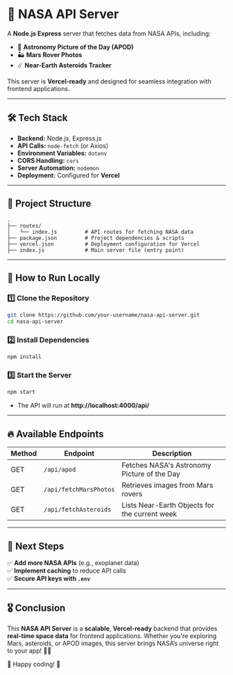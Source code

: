 # 🚀 NASA API Server

A **Node.js Express** server that fetches data from NASA APIs, including:

-   📸 **Astronomy Picture of the Day (APOD)**
-   🏜 **Mars Rover Photos**
-   ☄️ **Near-Earth Asteroids Tracker**

This server is **Vercel-ready** and designed for seamless integration with frontend applications.

---

## 🛠 Tech Stack

-   **Backend:** Node.js, Express.js
-   **API Calls:** `node-fetch` (or Axios)
-   **Environment Variables:** `dotenv`
-   **CORS Handling:** `cors`
-   **Server Automation:** `nodemon`
-   **Deployment:** Configured for **Vercel**

---

## 📂 Project Structure

```
.
├── routes/
│   └── index.js         # API routes for fetching NASA data
├── package.json         # Project dependencies & scripts
├── vercel.json          # Deployment configuration for Vercel
├── index.js             # Main server file (entry point)
```

---

## 🚀 How to Run Locally

### 1️⃣ Clone the Repository

```sh
git clone https://github.com/your-username/nasa-api-server.git
cd nasa-api-server
```

### 2️⃣ Install Dependencies

```sh
npm install
```

### 3️⃣ Start the Server

```sh
npm start
```

-   The API will run at **http://localhost:4000/api/**

---

## 🔥 Available Endpoints

| Method | Endpoint               | Description                                   |
| ------ | ---------------------- | --------------------------------------------- |
| GET    | `/api/apod`            | Fetches NASA's Astronomy Picture of the Day   |
| GET    | `/api/fetchMarsPhotos` | Retrieves images from Mars rovers             |
| GET    | `/api/fetchAsteroids`  | Lists Near-Earth Objects for the current week |

---

## 🎯 Next Steps

✅ **Add more NASA APIs** (e.g., exoplanet data)  
✅ **Implement caching** to reduce API calls  
✅ **Secure API keys with `.env`**

---

## 🎖 Conclusion

This **NASA API Server** is a **scalable**, **Vercel-ready** backend that provides **real-time space data** for frontend applications. Whether you're exploring Mars, asteroids, or APOD images, this server brings NASA’s universe right to your app! 🌌✨

🚀 Happy coding! 🚀
